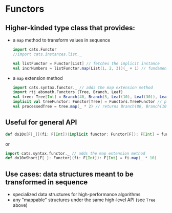 # Functors

## Higher-kinded type class that provides:
 - a `map` method to transform values in sequence
   ```scala mdoc
   import cats.Functor
   //import cats.instances.list._
   
   val listFunctor = Functor[List] // fetches the implicit instance
   val incrNumbers = listFunctor.map(List(1, 2, 3))(_ + 1) // fundamental method: map
   ```
 - a `map` extension method
   ```scala mdoc
   import cats.syntax.functor._ // adds the map extension method
   import rtj.absmath.Functors.{Tree, Branch, Leaf}
   val tree: Tree[Int] = Branch(40, Branch(5, Leaf(10), Leaf(30)), Leaf(20))
   implicit val treeFunctor: Functor[Tree] = Functors.TreeFunctor // provide an implicit instance
   val processedTree = tree.map(_ * 2) // returns Branch(80, Branch(10, Leaf(20), Leaf(60)), Leaf(40))
   ```

## Useful for general API
   ```scala mdoc
   def do10x[F[_]](fi: F[Int])(implicit functor: Functor[F]): F[Int] = functor.map(fi)(_ * 10)
   ```
or
   ```scala mdoc
   import cats.syntax.functor._ // adds the map extension method
   def do10xShort[F[_]: Functor](fi: F[Int]): F[Int] = fi.map(_ * 10)
   ```

## Use cases: data structures meant to be transformed in sequence
 - specialized data structures for high-performance algorithms
 - any "mappable" structures under the same high-level API (see `Tree` above)
